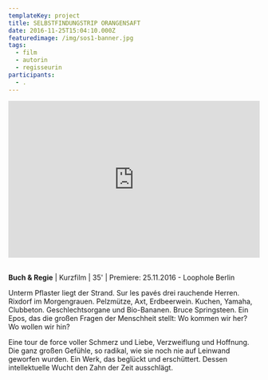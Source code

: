 ```yaml
---
templateKey: project
title: SELBSTFINDUNGSTRIP ORANGENSAFT
date: 2016-11-25T15:04:10.000Z
featuredimage: /img/sos1-banner.jpg
tags:
  - film
  - autorin
  - regisseurin
participants:
  - .
---
```

<iframe width="100%" height="315" src="https://www.youtube.com/embed/GjtjL9oLjQg" frameborder="0" allow="accelerometer; autoplay; encrypted-media; gyroscope; picture-in-picture" allowfullscreen></iframe>

\
**Buch & Regie** | Kurzfilm | 35' | Premiere: 25.11.2016 - Loophole Berlin

Unterm Pflaster liegt der Strand. Sur les pavés drei rauchende Herren. Rixdorf im Morgengrauen. Pelzmütze, Axt, Erdbeerwein. Kuchen, Yamaha, Clubbeton. Geschlechtsorgane und Bio-Bananen. Bruce Springsteen.  Ein Epos, das die großen Fragen der Menschheit stellt: Wo kommen wir her? Wo wollen wir hin? 

Eine tour de force voller Schmerz und Liebe, Verzweiflung und Hoffnung. Die ganz großen Gefühle, so radikal, wie sie noch nie auf Leinwand geworfen wurden. Ein Werk, das beglückt und erschüttert. Dessen intellektuelle Wucht den Zahn der Zeit ausschlägt.
